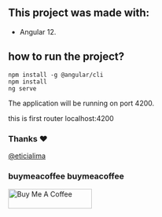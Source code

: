 
## This project was made with:

* Angular 12.

## how to run the project?

``` 
npm install -g @angular/cli
npm install
ng serve
```

The application will be running on port 4200.

this is first router localhost:4200 

### Thanks ❤️
[@eticialima](https://www.instagram.com/eticialima)

### buymeacoffee buymeacoffee

<a href="https://www.buymeacoffee.com/leticialima" target="_blank">
 <img  src="https://cdn.buymeacoffee.com/buttons/default-red.png" alt="Buy Me A Coffee" height="40" width="170">
</a>
